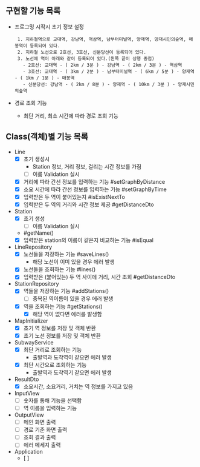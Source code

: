 ## 구현할 기능 목록

- 프로그밍 시작시 초기 정보 설정
    ```
     1. 지하철역으로 교대역, 강남역, 역삼역, 남부터미널역, 양재역, 양재시민의숲역, 매봉역이 등록되어 있다.
     2. 지하철 노선으로 2호선, 3호선, 신분당선이 등록되어 있다.
     3. 노선에 역이 아래와 같이 등록되어 있다.(왼쪽 끝이 상행 종점)
       - 2호선: 교대역 - ( 2km / 3분 ) - 강남역 - ( 2km / 3분 ) - 역삼역
       - 3호선: 교대역 - ( 3km / 2분 ) - 남부터미널역 - ( 6km / 5분 ) - 양재역 - ( 1km / 1분 ) - 매봉역
       - 신분당선: 강남역 - ( 2km / 8분 ) - 양재역 - ( 10km / 3분 ) - 양재시민의숲역
     ```

- 경로 조회 기능
  - 최단 거리, 최소 시간에 따라 경로 조회 기능

## Class(객체)별 기능 목록

- Line
  - [x] 초기 생성시
    - Station 정보, 거리 정보, 걸리는 시간 정보를 가짐
    - [ ] 이름 Validation 실시
  - [x] 거리에 따라 간선 정보를 입력하는 기능 #setGraphByDistance
  - [x] 소요 시간에 따라 간선 정보를 입력하는 기능 #setGraphByTime
  - [x] 입력받은 두 역이 붙어있는지 #isExistNextTo
  - [x] 입력받은 두 역의 거리와 시간 정보 제공 #getDistanceDto

- Station
  - [x] 초기 생성
    - [ ] 이름 Validation 실시
  - #getName()
  - [x] 입력받은 station의 이름이 같은지 비교하는 기능 #isEqual

- LineRepository
  - [x] 노선들을 저장하는 기능 #saveLines()
    - 해당 노선이 이미 있을 경우 에러 발생
  - [x] 노선들을 조회하는 기능 #lines()
  - [x] 입력받은 (붙어있는) 두 역 사이에 거리, 시간 조회 #getDistanceDto

- StationRepository
    - [x] 역들을 저장하는 기능 #addStations()
      - [ ] 중복된 역이름이 있을 경우 에러 발생 
    - [x] 역을 조회하는 기능 #getStations()
      - [x] 해당 역이 없다면 에러를 발생함

- MapInitializer
  - [x] 초기 역 정보를 저장 및 객체 반환
  - [x] 초기 노선 정보를 저장 및 객체 반환

- SubwayService
  - [x] 최단 거리로 조회하는 기능
    - 출발역과 도착역이 같으면 에러 발생
  - [x] 최단 시간으로 조회하는 기능
    - 출발역과 도착역기 같으면 에러 발생

- ResultDto
  - [x] 소요시간, 소요거리, 거치는 역 정보를 가지고 있음

- InputView
  - [ ] 숫자를 통해 기능을 선택함
  - [ ] 역 이름을 입력하는 기능

- OutputView
  - [ ] 메인 화면 출력
  - [ ] 경로 기준 화면 출력
  - [ ] 조회 결과 출력
  - [ ] 에러 메세지 출력

- Application
  - [ ] 